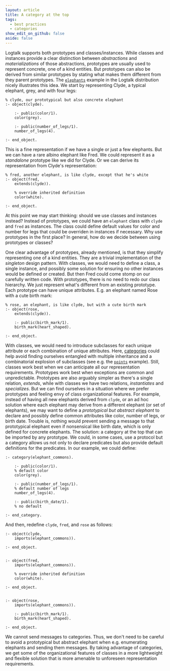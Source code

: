 ```yaml
---
layout: article
title: A category at the top
tags:
  - best practices
  - categories
show_edit_on_github: false
aside: false
---
```


Logtalk supports both prototypes and classes/instances. While classes and instances
provide a clear distinction between *abstractions* and *materializations* of those
abstractions, prototypes are usually used to represent concrete, one of a kind entities.
But prototypes can also be derived from similar prototypes by stating what makes them
different from they parent prototypes. The
[`elephants`](https://github.com/LogtalkDotOrg/logtalk3/tree/master/examples/elephants) example in the Logtalk
distribution nicely illustrates this idea. We start by representing Clyde, a typical
elephant, grey, and with four legs:

```logtalk
% clyde, our prototypical but also concrete elephant
:- object(clyde).

    :- public(color/1).
    color(grey).

    :- public(number_of_legs/1).
    number_of_legs(4).

:- end_object.
```

This is a fine representation if we have a single or just a few elephants. But we can
have a rare albino elephant like Fred. We could represent it as a *standalone* prototype
like we did for Clyde. Or we can derive its representation from Clyde's representation:

```logtalk
% fred, another elephant, is like clyde, except that he's white
:- object(fred,
    extends(clyde)).

    % override inherited definition
    color(white).

:- end_object.
```

At this point we may start thinking: should we use classes and instances instead?
Instead of prototypes, we could have an `elephant` class with `clyde` and `fred` as
instances. The class could define default values for color and number for legs that
could be overriden in instances if necessary. Why use prototypes in the first place?
In general, how do we decide between using prototypes or classes?

One clear advantage of prototypes, already mentioned, is that they simplify representing
one of a kind entities. They are a trivial implementation of the *singleton* design
pattern. With classes, we would need to define a class, a single instance, and
possibly some solution for ensuring no other instances would be defined or created.
But then Fred could come stomp on our carefully written code. With prototypes, there
is no need to redo our class hierarchy. We just represent what's different from an
existing prototype. Each prototype can have unique attributes. E.g. an elephant
named Rose with a cute birth mark:

```logtalk
% rose, an elephant, is like clyde, but with a cute birth mark
:- object(rose,
    extends(clyde)).

    :- public(birth_mark/1).
    birth_mark(heart_shaped).

:- end_object.
```

With classes, we would need to introduce subclasses for each unique attribute or each
combination of unique attributes. Here, [categories](https://logtalk.org/manuals/userman/categories.html)
could help avoid finding ourselves entangled with multiple inheritance and a
combinatorial explosion of subclasses (see e.g. the
[`points`](https://github.com/LogtalkDotOrg/logtalk3/tree/master/examples/points)
example). Still, classes work best when we can anticipate
all our representation requirements. Prototypes work best when exceptions are common
and unpredictable. Prototypes are also arguably simpler as there's a single relation,
*extends*, while with classes we have two relations, *instantiates* and *specializes*.
But we can find ourselves in a situation where we prefer prototypes and feeling envy of
class organizational features. For example, instead of having all new elephants derived
from `clyde`, or an ad hoc solution where each elephant may derive from a different
elephant (or set of elephants), we may want to define a *prototypical but abstract
elephant* to declare and possibly define common attributes like color, number of legs,
or birth date. Trouble is, nothing would prevent sending a message to that prototypical
elephant even if nonsensical like birth date, which is only defined for concrete
elephants. The solution: a category at the top that can be imported by any prototype.
We could, in some cases, use a protocol but a category allows us not only to declare
predicates but also provide default definitions for the predicates. In our example,
we could define:

```logtalk
:- category(elephant_commons).

    :- public(color/1).
	% default color
    color(grey).

    :- public(number_of_legs/1).
	% default number of legs
    number_of_legs(4).

	:- public(birth_date/1).
	% no default

:- end_category.
```

And then, redefine `clyde`, `fred`, and `rose` as follows:

```logtalk
:- object(clyde,
    imports(elephant_commons)).

:- end_object.


:- object(fred,
    imports(elephant_commons)).

    % override inherited definition
    color(white).

:- end_object.


:- object(rose,
    imports(elephant_commons)).

    :- public(birth_mark/1).
    birth_mark(heart_shaped).

:- end_object.
```

We cannot send messages to categories. Thus, we don't need to be careful to avoid
a prototypical but abstract elephant when e.g. enumerating elephants and sending them
messages. By taking advantage of categories, we get some of the organizational features
of classes in a more lightweight and flexible solution that is more amenable to
unforeseen representation requirements.

